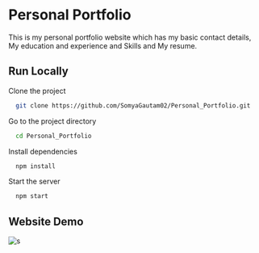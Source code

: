 
# Personal Portfolio

This is my personal portfolio website which has my basic contact details, My education and experience and Skills and My resume.



## Run Locally

Clone the project

```bash
  git clone https://github.com/SomyaGautam02/Personal_Portfolio.git
```

Go to the project directory

```bash
  cd Personal_Portfolio
```

Install dependencies

```bash
  npm install
```

Start the server

```bash
  npm start
```


## Website Demo

![s](https://github.com/SomyaGautam02/Personal_Portfolio/assets/99630875/0b56041b-ab1c-498a-bffb-e38deb88c3c6)

